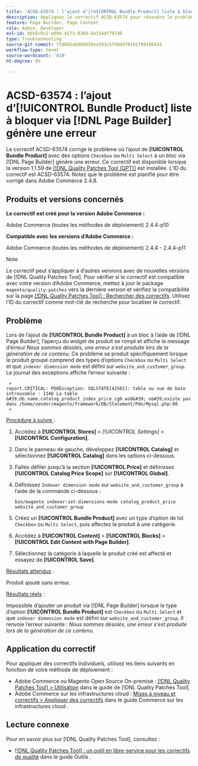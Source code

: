 ```yaml
---
title: 'ACSD-63574 : l’ajout d’[!UICONTROL Bundle Product] liste à bloquer via [!DNL Page Builder] entraîne une erreur'
description: Appliquez le correctif ACSD-63574 pour résoudre le problème d’Adobe Commerce où l’ajout de **[!UICONTROL Bundle Product]** avec les options « Case à cocher » ou « Sélection multiple » à un bloc via [!DNL Page Builder] entraîne une erreur.
feature: Page Builder, Page Content
role: Admin, Developer
exl-id: bb56c0c2-e094-4173-8260-da154df79748
type: Troubleshooting
source-git-commit: 7fdb02a6d89d50ea593c5fd99d78101f89198424
workflow-type: tm+mt
source-wordcount: '419'
ht-degree: 0%

---
```


# ACSD-63574 : l’ajout d’[!UICONTROL Bundle Product] liste à bloquer via [!DNL Page Builder] génère une erreur

Le correctif ACSD-63574 corrige le problème où l’ajout de **[!UICONTROL Bundle Product]** avec des options `Checkbox` ou `Multi Select` à un bloc via [!DNL Page Builder] génère une erreur. Ce correctif est disponible lorsque la version 1.1.59 de [[!DNL Quality Patches Tool (QPT)]](/help/tools/quality-patches-tool/quality-patches-tool-to-self-serve-quality-patches.md) est installée. L’ID du correctif est ACSD-63574. Notez que le problème est planifié pour être corrigé dans Adobe Commerce 2.4.8.

## Produits et versions concernés

**Le correctif est créé pour la version Adobe Commerce :**

Adobe Commerce (toutes les méthodes de déploiement) 2.4.4-p10

**Compatible avec les versions d’Adobe Commerce :**

Adobe Commerce (toutes les méthodes de déploiement) 2.4.4 - 2.4.4-p11

>[!NOTE]
>
>Le correctif peut s’appliquer à d’autres versions avec de nouvelles versions de [!DNL Quality Patches Tool]. Pour vérifier si le correctif est compatible avec votre version d’Adobe Commerce, mettez à jour le package `magento/quality-patches` vers la dernière version et vérifiez la compatibilité sur la page [[!DNL Quality Patches Tool] : Rechercher des correctifs](https://experienceleague.adobe.com/tools/commerce-quality-patches/index.html). Utilisez l’ID du correctif comme mot-clé de recherche pour localiser le correctif.

## Problème

Lors de l’ajout de **[!UICONTROL Bundle Product]** à un bloc à l’aide de [!DNL Page Builder], l’aperçu du widget de produit se rompt et affiche le message d’erreur *Nous sommes désolés, une erreur s’est produite lors de la génération de ce contenu*. Ce problème se produit spécifiquement lorsque le produit groupé comprend des types d’options `Checkbox` ou `Multi Select` et que `indexer dimension mode` est défini sur `website_and_customer_group`. Le journal des exceptions affiche l’erreur suivante :

     »
    report.CRITICAL: PDOException: SQLSTATE[42S02]: table ou vue de base introuvable : 1146 La table &#39;db_name.catalog_product_index_price_cg0_ws0&#39; n&#39;existe pas dans /home/vendor/magento/framework/DB/Statement/Pdo/Mysql.php:90
     »

<u>Procédure à suivre </u> :

1. Accédez à **[!UICONTROL Stores]** > *[!UICONTROL Settings]* > **[!UICONTROL Configuration]**.
1. Dans le panneau de gauche, développez **[!UICONTROL Catalog]** et sélectionnez **[!UICONTROL Catalog]** dans les options ci-dessous.
1. Faites défiler jusqu’à la section **[!UICONTROL Price]** et définissez **[!UICONTROL Catalog Price Scope]** sur **[!UICONTROL Global]**.
1. Définissez `Indexer dimension mode` sur `website_and_customer_group` à l’aide de la commande ci-dessous :

   `bin/magento indexer:set-dimensions-mode catalog_product_price website_and_customer_group`

1. Créez un **[!UICONTROL Bundle Product]** avec un type d’option de lot `Checkbox` ou `Multi Select`, puis affectez le produit à une catégorie.
1. Accédez à **[!UICONTROL Content]** > **[!UICONTROL Blocks]** > **[!UICONTROL Edit Content with Page Builder]**.
1. Sélectionnez la catégorie à laquelle le produit créé est affecté et essayez de **[!UICONTROL Save]**.

<u>Résultats attendus</u> :

Produit ajouté sans erreur.

<u>Résultats réels</u> :

Impossible d’ajouter un produit via [!DNL Page Builder] lorsque le type d’option **[!UICONTROL Bundle Product]** est `Checkbox` ou `Multi Select` et que `indexer dimension mode` est défini sur `website_and_customer_group`. Il renvoie l’erreur suivante : *Nous sommes désolés, une erreur s’est produite lors de la génération de ce contenu*.


## Application du correctif

Pour appliquer des correctifs individuels, utilisez les liens suivants en fonction de votre méthode de déploiement :

* Adobe Commerce ou Magento Open Source On-premise : [[!DNL Quality Patches Tool] > Utilisation](/help/tools/quality-patches-tool/usage.md) dans le guide de [!DNL Quality Patches Tool].
* Adobe Commerce sur les infrastructures cloud : [Mises à niveau et correctifs > Appliquer des correctifs](https://experienceleague.adobe.com/docs/commerce-cloud-service/user-guide/develop/upgrade/apply-patches.html) dans le guide Commerce sur les infrastructures cloud .


## Lecture connexe

Pour en savoir plus sur [!DNL Quality Patches Tool], consultez :

* [[!DNL Quality Patches Tool] : un outil en libre-service pour les correctifs de qualité](/help/tools/quality-patches-tool/quality-patches-tool-to-self-serve-quality-patches.md) dans le guide Outils .

